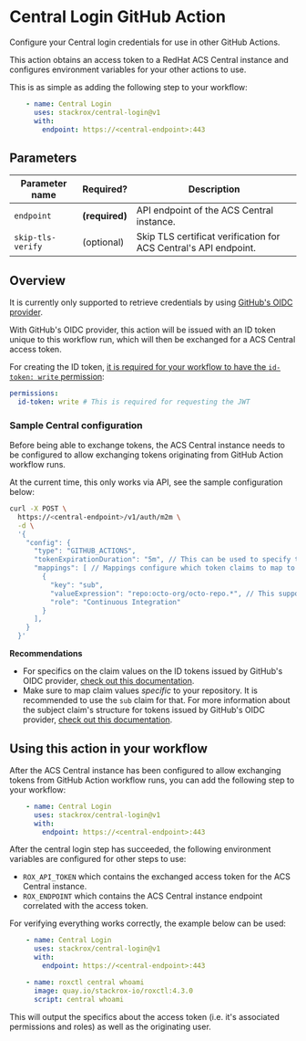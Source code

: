 # Central Login GitHub Action

Configure your Central login credentials for use in other GitHub Actions.

This action obtains an access token to a RedHat ACS Central instance and configures environment variables for your
other actions to use.

This is as simple as adding the following step to your workflow:

```yaml
    - name: Central Login
      uses: stackrox/central-login@v1
      with:
        endpoint: https://<central-endpoint>:443
```

## Parameters

| Parameter name    | Required?      | Description                                                      |
|-------------------|----------------|------------------------------------------------------------------|
| `endpoint`        | **(required)** | API endpoint of the ACS Central instance.                        |
| `skip-tls-verify` | (optional)     | Skip TLS certificat verification for ACS Central's API endpoint. |

## Overview

It is currently only supported to retrieve credentials by
using [GitHub's OIDC provider](https://docs.github.com/en/actions/deployment/security-hardening-your-deployments/configuring-openid-connect-in-cloud-providers).

With GitHub's OIDC provider, this action will be issued with an ID token unique to this workflow run, which will then
be exchanged for a ACS Central access token.

For creating the ID
token, [it is required for your workflow to have the `id-token: write` permission](https://docs.github.com/en/actions/deployment/security-hardening-your-deployments/configuring-openid-connect-in-cloud-providers#adding-permissions-settings):

```yaml
permissions:
  id-token: write # This is required for requesting the JWT
```

### Sample Central configuration

Before being able to exchange tokens, the ACS Central instance needs to be configured to allow exchanging tokens
originating from GitHub Action workflow runs.

At the current time, this only works via API, see the sample configuration below:

```bash
curl -X POST \
  https://<central-endpoint>/v1/auth/m2m \
  -d \
  '{
    "config": {
      "type": "GITHUB_ACTIONS",
      "tokenExpirationDuration": "5m", // This can be used to specify the expiration of the exchanged access token.
      "mappings": [ // Mappings configure which token claims to map to which roles within the ACS Central instance.
        {
          "key": "sub",
          "valueExpression": "repo:octo-org/octo-repo.*", // This supports https://github.com/google/re2/wiki/Syntax expressions.
          "role": "Continuous Integration"
        }
      ],
    }
  }'
```

**Recommendations**

- For specifics on the claim values on the ID tokens issued by GitHub's OIDC
  provider, [check out this documentation](https://docs.github.com/en/actions/deployment/security-hardening-your-deployments/about-security-hardening-with-openid-connect#understanding-the-oidc-token).
- Make sure to map claim values _specific_ to your repository. It is recommended to use the `sub` claim for that.
  For more information about the subject claim's structure for tokens issued by GitHub's OIDC
  provider, [check out this documentation](https://docs.github.com/en/actions/deployment/security-hardening-your-deployments/about-security-hardening-with-openid-connect#example-subject-claims).

## Using this action in your workflow

After the ACS Central instance has been configured to allow exchanging tokens from GitHub Action workflow runs, you can
add the following step to your workflow:

```yaml
    - name: Central Login
      uses: stackrox/central-login@v1
      with:
        endpoint: https://<central-endpoint>:443
```

After the central login step has succeeded, the following environment variables are configured for other steps to use:

- `ROX_API_TOKEN` which contains the exchanged access token for the ACS Central instance.
- `ROX_ENDPOINT` which contains the ACS Central instance endpoint correlated with the access token.

For verifying everything works correctly, the example below can be used:

```yaml
    - name: Central Login
      uses: stackrox/central-login@v1
      with:
        endpoint: https://<central-endpoint>:443

    - name: roxctl central whoami
      image: quay.io/stackrox-io/roxctl:4.3.0
      script: central whoami
```

This will output the specifics about the access token (i.e. it's associated permissions and roles) as well as the
originating user.
